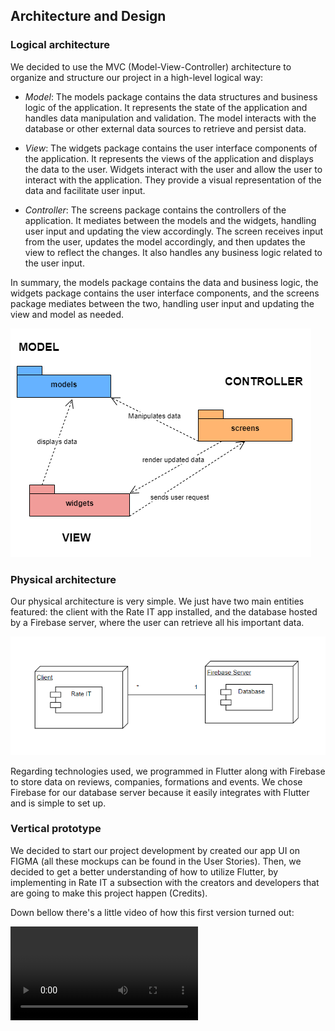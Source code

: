 
## Architecture and Design

### Logical architecture
We decided to use the MVC (Model-View-Controller) architecture to organize and structure our project in a high-level logical way:

- *Model*: The models package contains the data structures and business logic of the application. It represents the state of the application and handles data manipulation and validation. The model interacts with the database or other external data sources to retrieve and persist data.

- *View*: The widgets package contains the user interface components of the application. It represents the views of the application and displays the data to the user. Widgets interact with the user and allow the user to interact with the application. They provide a visual representation of the data and facilitate user input.

- *Controller*: The screens package contains the controllers of the application. It mediates between the models and the widgets, handling user input and updating the view accordingly. The screen receives input from the user, updates the model accordingly, and then updates the view to reflect the changes. It also handles any business logic related to the user input.

In summary, the models package contains the data and business logic, the widgets package contains the user interface components, and the screens package mediates between the two, handling user input and updating the view and model as needed.

![LogicalView](../images/logicalArchitecture.png)

### Physical architecture
Our physical architecture is very simple. We just have two main entities featured: the client with the Rate IT app installed, and the database hosted by a Firebase server, where the user can retrieve all his important data.

![DeploymentView](../images/physicalArchitecture.png)

Regarding technologies used, we programmed in Flutter along with Firebase to store data on reviews, companies, formations and events. We chose Firebase for our database server because it easily integrates with Flutter and is simple to set up.

### Vertical prototype
We decided to start our project development by created our app UI on FIGMA (all these mockups can be found in the User Stories). Then, we decided to get a better understanding of how to utilize Flutter, by implementing in Rate IT a subsection with the creators and developers that are going to make this project happen (Credits).

Down bellow there's a little video of how this first version turned out:

![Vertical Prototype](../images/verticalPrototype.mp4)
